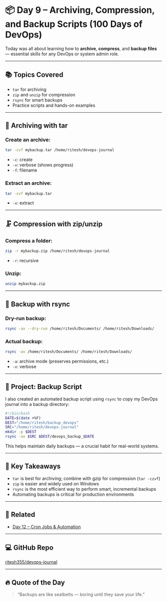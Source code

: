 
# 📦 Day 9 – Archiving, Compression, and Backup Scripts (100 Days of DevOps)

Today was all about learning how to **archive**, **compress**, and **backup files** — essential skills for any DevOps or system admin role.

---

## 📚 Topics Covered

- `tar` for archiving
- `zip` and `unzip` for compression
- `rsync` for smart backups
- Practice scripts and hands-on examples

---

## 📁 Archiving with tar

### Create an archive:

```bash
tar -cvf mybackup.tar /home/ritesh/devops-journal
```

- `-c`: create
- `-v`: verbose (shows progress)
- `-f`: filename

### Extract an archive:

```bash
tar -xvf mybackup.tar
```

- `-x`: extract

---

## 🗜️ Compression with zip/unzip

### Compress a folder:

```bash
zip -r mybackup.zip /home/ritesh/devops-journal
```

- `-r`: recursive

### Unzip:

```bash
unzip mybackup.zip
```

---

## 🔁 Backup with rsync

### Dry-run backup:

```bash
rsync -av --dry-run /home/ritesh/Documents/ /home/ritesh/Downloads/
```

### Actual backup:

```bash
rsync -av /home/ritesh/Documents/ /home/ritesh/Downloads/
```

- `-a`: archive mode (preserves permissions, etc.)
- `-v`: verbose

---

## 🔧 Project: Backup Script

I also created an automated backup script using `rsync` to copy my DevOps journal into a backup directory:

```bash
#!/bin/bash
DATE=$(date +%F)
DEST="/home/ritesh/backup_devops"
SRC="/home/ritesh/devops-journal"
mkdir -p $DEST
rsync -av $SRC $DEST/devops_backup_$DATE
```

This helps maintain daily backups — a crucial habit for real-world systems.

---

## 🧠 Key Takeaways

- `tar` is best for archiving; combine with gzip for compression (`tar -czvf`)
- `zip` is easier and widely used on Windows
- `rsync` is the most efficient way to perform smart, incremental backups
- Automating backups is critical for production environments

---

## 🔗 Related

- [Day 12 – Cron Jobs & Automation](https://ritesh-devops.hashnode.dev)


---

## 💻 GitHub Repo

[ritesh355/devops-journal](https://github.com/ritesh355/devops-journal)

---

## 🔥 Quote of the Day

> “Backups are like seatbelts — boring until they save your life.”
